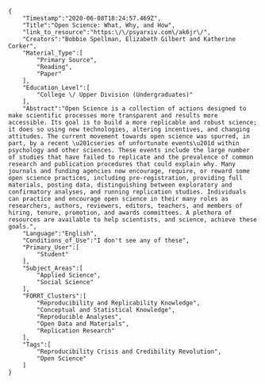 
    {
        "Timestamp":"2020-06-08T18:24:57.469Z",
        "Title":"Open Science: What, Why, and How",
        "link_to_resource":"https:\/\/psyarxiv.com\/ak6jr\/",
        "Creators":"Bobbie Spellman, Elizabeth Gilbert and Katherine Corker",
        "Material_Type":[
            "Primary Source",
            "Reading",
            "Paper"
        ],
        "Education_Level":[
            "College \/ Upper Division (Undergraduates)"
        ],
        "Abstract":"Open Science is a collection of actions designed to make scientific processes more transparent and results more accessible. Its goal is to build a more replicable and robust science; it does so using new technologies, altering incentives, and changing attitudes. The current movement towards open science was spurred, in part, by a recent \u201cseries of unfortunate events\u201d within psychology and other sciences. These events include the large number of studies that have failed to replicate and the prevalence of common research and publication procedures that could explain why. Many journals and funding agencies now encourage, require, or reward some open science practices, including pre-registration, providing full materials, posting data, distinguishing between exploratory and confirmatory analyses, and running replication studies. Individuals can practice and encourage open science in their many roles as researchers, authors, reviewers, editors, teachers, and members of hiring, tenure, promotion, and awards committees. A plethora of resources are available to help scientists, and science, achieve these goals.",
        "Language":"English",
        "Conditions_of_Use":"I don't see any of these",
        "Primary_User":[
            "Student"
        ],
        "Subject_Areas":[
            "Applied Science",
            "Social Science"
        ],
        "FORRT_Clusters":[
            "Reproducibility and Replicability Knowledge",
            "Conceptual and Statistical Knowledge",
            "Reproducible Analyses",
            "Open Data and Materials",
            "Replication Research"
        ],
        "Tags":[
            "Reproducibility Crisis and Credibility Revolution",
            "Open Science"
        ]
    }
